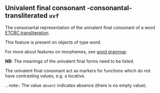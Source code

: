 Univalent final consonant -consonantal-transliterated `uvf`
--------------------------------------------------------------------------------------------------

The consonantal representation of the univalent final consonant of a word
[ETCBC transliteration](https://shebanq.ancient-data.org/shebanq/static/docs/ETCBC4-transcription.pdf).

This feature is present on objects of type *word*.

For more about features on morphemes, see [word grammar](wordgrammar).

**NB:**
The meanings of the univalent final forms need to be listed.

The univalent final consonant act as markers for functions which do not have contrasting
values, e.g. a locative.

.. note::
    The value `absent` indicates absence (there is no empty value).

